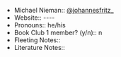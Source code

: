 - Michael Nieman:: [@johannesfritz_](https://twitter.com/johannesfritz_)
- Website:: ----
- Pronouns:: he/his
- Book Club 1 member? (y/n):: n
- Fleeting Notes:: 
- Literature Notes::
